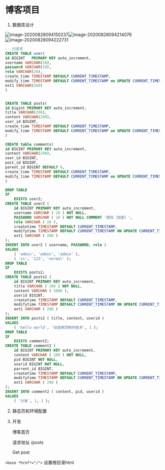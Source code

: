# 博客项目

1. 数据库设计

![image-20200828094150237](C:\Users\ZhouJunTing\AppData\Roaming\Typora\typora-user-images\image-20200828094150237.png)![image-20200828094214076](C:\Users\ZhouJunTing\AppData\Roaming\Typora\typora-user-images\image-20200828094214076.png)![image-20200828094222731](C:\Users\ZhouJunTing\AppData\Roaming\Typora\typora-user-images\image-20200828094222731.png)

~~~~sql
-- 创建表
CREATE TABLE user(
id BIGINT	PRIMARY KEY auto_increment,
username VARCHAR(20),
password VARCHAR(20),
role VARCHAR(20),
create_time TIMESTAMP DEFAULT CURRENT_TIMESTAMP,
modify_time TIMESTAMP DEFAULT CURRENT_TIMESTAMP on UPDATE CURRENT_TIMESTAMP,
ext1 VARCHAR(200)
)


CREATE TABLE posts(
id bigint PRIMARY KEY auto_increment,
title VARCHAR(200),
content VARCHAR(200),
user_id BIGINT,
create_time TIMESTAMP DEFAULT CURRENT_TIMESTAMP,
modify_time TIMESTAMP DEFAULT CURRENT_TIMESTAMP on UPDATE CURRENT_TIMESTAMP
)

CREATE table comments(
id BIGINT PRIMARY KEY auto_increment,
content VARCHAR(200),
user_id BIGINT,
post_id	BIGINT,
parent_id BIGINT DEFAULT 0,
create_time TIMESTAMP DEFAULT CURRENT_TIMESTAMP,
modify_time TIMESTAMP DEFAULT CURRENT_TIMESTAMP on UPDATE CURRENT_TIMESTAMP
)

DROP TABLE
IF
	EXISTS user2;
CREATE TABLE user2 (
	id BIGINT PRIMARY KEY auto_increment,
	username VARCHAR ( 20 ) NOT NULL,
	PASSWORD VARCHAR ( 20 ) NOT NULL COMMENT '密码（加密）',
	role VARCHAR ( 20 ),
	createtime TIMESTAMP DEFAULT CURRENT_TIMESTAMP,
	modifytime TIMESTAMP DEFAULT CURRENT_TIMESTAMP ON UPDATE CURRENT_TIMESTAMP,
	ext1 VARCHAR ( 200 ) 
);
INSERT INTO user2 ( username, PASSWORD, role )
VALUES
	( 'admin', 'admin', 'admin' ),
	( 'zs', '123', 'normal' );
DROP TABLE
IF
	EXISTS posts2;
CREATE TABLE posts2 (
	id BIGINT PRIMARY KEY auto_increment,
	title VARCHAR ( 200 ) NOT NULL,
	content VARCHAR ( 5000 ),
	userid BIGINT,
	createtime TIMESTAMP DEFAULT CURRENT_TIMESTAMP,
	modifytime TIMESTAMP DEFAULT CURRENT_TIMESTAMP ON UPDATE CURRENT_TIMESTAMP,
	ext1 VARCHAR ( 200 ) 
);
INSERT INTO posts2 ( title, content, userid )
VALUES
	( 'hello world', '动态网页制作技术', 1 );
DROP TABLE
IF
	EXISTS comment2;
CREATE TABLE comment2 (
	id BIGINT PRIMARY KEY auto_increment,
	content VARCHAR ( 200 ) NOT NULL,
	pid BIGINT NOT NULL,
	userid BIGINT NOT NULL,
	parrent_id BIGINT,
	createtime TIMESTAMP DEFAULT CURRENT_TIMESTAMP,
	modifytime TIMESTAMP DEFAULT CURRENT_TIMESTAMP ON UPDATE CURRENT_TIMESTAMP,
	ext1 VARCHAR ( 200 ) 
);
INSERT INTO comment2 ( content, pid, userid )
VALUES
	( '沙发', 1, 1 );
~~~~

2. 静态页和环境配置

3. 开发

   博客首页 

   请求地址 /posts

   Get post

`<base *href*="/">`  设置根目录html